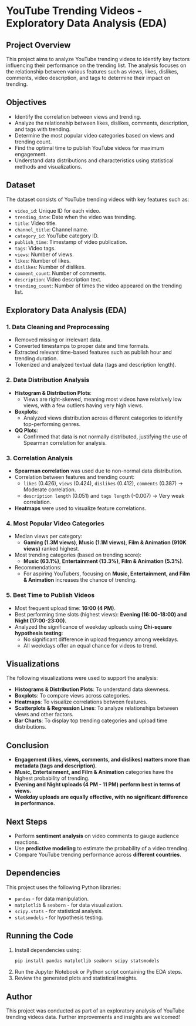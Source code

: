 # YouTube Trending Videos - Exploratory Data Analysis (EDA)

## Project Overview
This project aims to analyze YouTube trending videos to identify key factors influencing their performance on the trending list. The analysis focuses on the relationship between various features such as views, likes, dislikes, comments, video description, and tags to determine their impact on trending.

## Objectives
- Identify the correlation between views and trending.
- Analyze the relationship between likes, dislikes, comments, description, and tags with trending.
- Determine the most popular video categories based on views and trending count.
- Find the optimal time to publish YouTube videos for maximum engagement.
- Understand data distributions and characteristics using statistical methods and visualizations.

## Dataset
The dataset consists of YouTube trending videos with key features such as:
- `video_id`: Unique ID for each video.
- `trending_date`: Date when the video was trending.
- `title`: Video title.
- `channel_title`: Channel name.
- `category_id`: YouTube category ID.
- `publish_time`: Timestamp of video publication.
- `tags`: Video tags.
- `views`: Number of views.
- `likes`: Number of likes.
- `dislikes`: Number of dislikes.
- `comment_count`: Number of comments.
- `description`: Video description text.
- `trending_count`: Number of times the video appeared on the trending list.

## Exploratory Data Analysis (EDA)
### 1. Data Cleaning and Preprocessing
- Removed missing or irrelevant data.
- Converted timestamps to proper date and time formats.
- Extracted relevant time-based features such as publish hour and trending duration.
- Tokenized and analyzed textual data (tags and description length).

### 2. Data Distribution Analysis
- **Histogram & Distribution Plots**:
  - Views are right-skewed, meaning most videos have relatively low views, with a few outliers having very high views.
- **Boxplots**:
  - Analyzed views distribution across different categories to identify top-performing genres.
- **QQ Plots**:
  - Confirmed that data is not normally distributed, justifying the use of Spearman correlation for analysis.

### 3. Correlation Analysis
- **Spearman correlation** was used due to non-normal data distribution.
- Correlation between features and trending count:
  - `likes` (0.426), `views` (0.424), `dislikes` (0.412), `comments` (0.387) → Moderate correlation.
  - `description length` (0.051) and `tags length` (-0.007) → Very weak correlation.
- **Heatmaps** were used to visualize feature correlations.

### 4. Most Popular Video Categories
- Median views per category:
  - **Gaming (1.3M views)**, **Music (1.1M views)**, **Film & Animation (910K views)** ranked highest.
- Most trending categories (based on trending score):
  - **Music (63.1%)**, **Entertainment (13.3%)**, **Film & Animation (5.3%)**.
- Recommendations:
  - For aspiring YouTubers, focusing on **Music, Entertainment, and Film & Animation** increases the chance of trending.

### 5. Best Time to Publish Videos
- Most frequent upload time: **16:00 (4 PM)**.
- Best performing time slots (highest views): **Evening (16:00-18:00) and Night (17:00-23:00).**
- Analyzed the significance of weekday uploads using **Chi-square hypothesis testing**:
  - No significant difference in upload frequency among weekdays.
  - All weekdays offer an equal chance for videos to trend.

## Visualizations
The following visualizations were used to support the analysis:
- **Histograms & Distribution Plots**: To understand data skewness.
- **Boxplots**: To compare views across categories.
- **Heatmaps**: To visualize correlations between features.
- **Scatterplots & Regression Lines**: To analyze relationships between views and other factors.
- **Bar Charts**: To display top trending categories and upload time distributions.

## Conclusion
- **Engagement (likes, views, comments, and dislikes) matters more than metadata (tags and description).**
- **Music, Entertainment, and Film & Animation** categories have the highest probability of trending.
- **Evening and Night uploads (4 PM - 11 PM) perform best in terms of views.**
- **Weekday uploads are equally effective, with no significant difference in performance.**

## Next Steps
- Perform **sentiment analysis** on video comments to gauge audience reactions.
- Use **predictive modeling** to estimate the probability of a video trending.
- Compare YouTube trending performance across **different countries**.

## Dependencies
This project uses the following Python libraries:
- `pandas` - for data manipulation.
- `matplotlib` & `seaborn` - for data visualization.
- `scipy.stats` - for statistical analysis.
- `statsmodels` - for hypothesis testing.

## Running the Code
1. Install dependencies using:
   ```bash
   pip install pandas matplotlib seaborn scipy statsmodels
   ```
2. Run the Jupyter Notebook or Python script containing the EDA steps.
3. Review the generated plots and statistical insights.

## Author
This project was conducted as part of an exploratory analysis of YouTube trending videos data. Further improvements and insights are welcomed!
